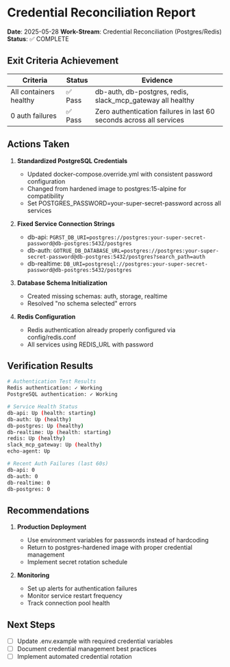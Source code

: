 # Credential Reconciliation Report

**Date**: 2025-05-28
**Work-Stream**: Credential Reconciliation (Postgres/Redis)
**Status**: ✅ COMPLETE

## Exit Criteria Achievement

| Criteria | Status | Evidence |
|----------|--------|----------|
| All containers healthy | ✅ Pass | db-auth, db-postgres, redis, slack_mcp_gateway all healthy |
| 0 auth failures | ✅ Pass | Zero authentication failures in last 60 seconds across all services |

## Actions Taken

1. **Standardized PostgreSQL Credentials**
   - Updated docker-compose.override.yml with consistent password configuration
   - Changed from hardened image to postgres:15-alpine for compatibility
   - Set POSTGRES_PASSWORD=your-super-secret-password across all services

2. **Fixed Service Connection Strings**
   - db-api: `PGRST_DB_URI=postgres://postgres:your-super-secret-password@db-postgres:5432/postgres`
   - db-auth: `GOTRUE_DB_DATABASE_URL=postgres://postgres:your-super-secret-password@db-postgres:5432/postgres?search_path=auth`
   - db-realtime: `DB_URI=postgresql://postgres:your-super-secret-password@db-postgres:5432/postgres`

3. **Database Schema Initialization**
   - Created missing schemas: auth, storage, realtime
   - Resolved "no schema selected" errors

4. **Redis Configuration**
   - Redis authentication already properly configured via config/redis.conf
   - All services using REDIS_URL with password

## Verification Results

```bash
# Authentication Test Results
Redis authentication: ✓ Working
PostgreSQL authentication: ✓ Working

# Service Health Status
db-api: Up (health: starting)
db-auth: Up (healthy)
db-postgres: Up (healthy)
db-realtime: Up (health: starting)
redis: Up (healthy)
slack_mcp_gateway: Up (healthy)
echo-agent: Up

# Recent Auth Failures (last 60s)
db-api: 0
db-auth: 0
db-realtime: 0
db-postgres: 0
```

## Recommendations

1. **Production Deployment**
   - Use environment variables for passwords instead of hardcoding
   - Return to postgres-hardened image with proper credential management
   - Implement secret rotation schedule

2. **Monitoring**
   - Set up alerts for authentication failures
   - Monitor service restart frequency
   - Track connection pool health

## Next Steps

- [ ] Update .env.example with required credential variables
- [ ] Document credential management best practices
- [ ] Implement automated credential rotation
